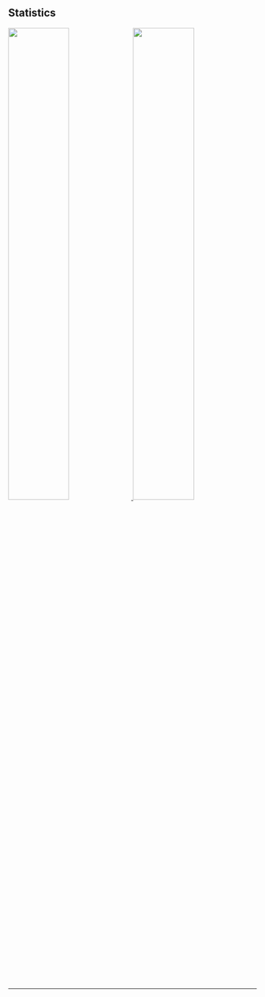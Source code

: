 
## Statistics

<p align="left">
  <a href="https://abduazimov-site.ml">
  <img width="49.5%" src="https://github-readme-stats.vercel.app/api?username=abdurakhman-uz&show_icons=true&theme=gruvbox&hide_border=true" />
    <img width="49.5%" src="https://github-readme-streak-stats.herokuapp.com/?user=abdurakhman-uz&theme=gruvbox&hide_border=true" />
  </a>
</p>

------
